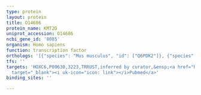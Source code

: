 ```yaml
---
type: protein
layout: protein
title: O14686
protein_name: KMT2D
uniprot_accession: O14686
ncbi_gene_id: '8085'
organism: Homo sapiens
function: transcription factor
orthologs: '[{"species": "Mus musculus", "id": ["Q6PDK2"]}, {"species": "Rattus norvegicus", "id": ["A0A0G2JVD6"]}]'
tfs: ''
targets: 'HOXC6,P09630,3223,TRRUST,inferred by curator,&ensp;<a href="https://www.ncbi.nlm.nih.gov/pubmed/?term=21683083%5Buid%5D+OR+29087512%5Buid%5D"
  target="_blank"><i uk-icon="icon: link"></i>Pubmed</a>'
binding_sites: ''

---
```

